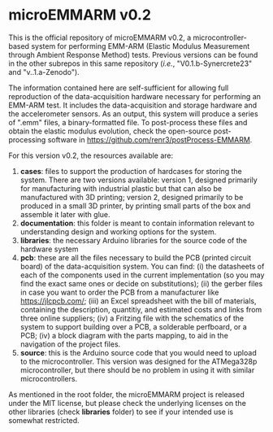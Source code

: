 # microEMMARM v0.2

This is the official repository of microEMMARM v0.2, a microcontroller-based system for performing EMM-ARM (Elastic Modulus Measurement through Ambient Response Method) tests. Previous versions can be found in the other subrepos in this same repository (_i.e._, "V0.1.b-Synercrete23" and "v..1.a-Zenodo").

The information contained here are self-sufficient for allowing full reproduction of the data-acquisition hardware necessary for performing an EMM-ARM test. It includes the data-acquisition and storage hardware and the accelerometer sensors. As an output, this system will produce a series of ".emm" files, a binary-formatted file. To post-process these files and obtain the elastic modulus evolution, check the open-source post-processing software in https://github.com/renr3/postProcess-EMMARM.

For this version v0.2, the resources available are:

1. **cases**: files to support the production of hardcases for storing the system. There are two versions available: version 1, designed primarily for manufacturing with industrial plastic but that can also be manufactured with 3D printing; version 2, designed primarily to be produced in a small 3D printer, by printing small parts of the box and assemble it later with glue.
2. **documentation**: this folder is meant to contain information relevant to understanding design and working options for the system.
3. **libraries**: the necessary Arduino libraries for the source code of the hardware system
4. **pcb**: these are all the files necessary to build the PCB (printed circuit board) of the data-acquisition system. You can find: (i) the datasheets of each of the components used in the current implementation (so you may find the exact same ones or decide on substitutions); (ii) the gerber files in case you want to order the PCB from a manufacturer like https://jlcpcb.com/; (iii) an Excel spreadsheet with the bill of materials, containing the description, quantitiy, and estimated costs and links from three online suppliers; (iv) a Fritzing file with the schematics of the system to support building over a PCB, a solderable perfboard, or a PCB; (iv) a block diagram with the parts mapping, to aid in the navigation of the project files.
5. **source**: this is the Arduino source code that you would need to upload to the microcontroller. This version was designed for the ATMega328p microcontroller, but there should be no problem in using it with similar microcontrollers.

As mentioned in the root folder, the microEMMARM project is released under the MIT license, but please check the underlying licenses on the other libraries (check **libraries** folder) to see if your intended use is somewhat restricted.
